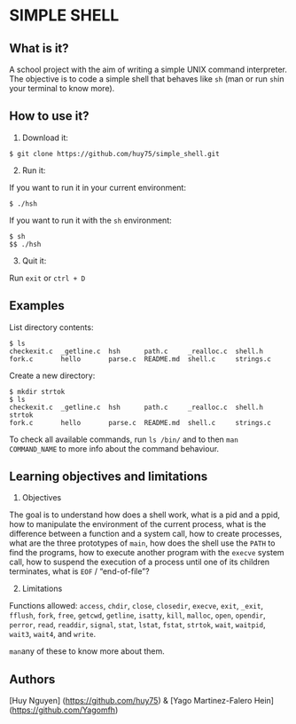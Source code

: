 # SIMPLE SHELL

## What is it?

A school project with the aim of writing a simple UNIX command interpreter. The objective is to code a simple shell that behaves like `sh` (man or run `sh`in your terminal to know more).

## How to use it?

1) Download it:

```
$ git clone https://github.com/huy75/simple_shell.git
```

2) Run it:

If you want to run it in your current environment:

```
$ ./hsh
```

If you want to run it with the `sh` environment:

```
$ sh
$$ ./hsh
```

3) Quit it:

Run `exit` or `ctrl + D`

## Examples

List directory contents:

```
$ ls
checkexit.c  _getline.c  hsh      path.c     _realloc.c  shell.h
fork.c       hello       parse.c  README.md  shell.c     strings.c
```

Create a new directory:

```
$ mkdir strtok
$ ls
checkexit.c  _getline.c  hsh      path.c     _realloc.c  shell.h    strtok
fork.c       hello       parse.c  README.md  shell.c     strings.c
```

To check all available commands, run `ls /bin/` and to then `man COMMAND_NAME` to more info about the command behaviour.

## Learning objectives and limitations

1) Objectives

The goal is to understand how does a shell work, what is a pid and a ppid, how to manipulate the environment of the current process, what is the difference between a function and a system call, how to create processes, what are the three prototypes of `main`, how does the shell use the `PATH` to find the programs, how to execute another program with the `execve` system call, how to suspend the execution of a process until one of its children terminates, what is `EOF` / “end-of-file”?

2) Limitations

Functions allowed: `access`, `chdir`, `close`, `closedir`, `execve`, `exit`, `_exit`, `fflush`, `fork`, `free`, `getcwd`, `getline`, `isatty`, `kill`, `malloc`, `open`, `opendir`, `perror`, `read`, `readdir`, `signal`, `stat`, `lstat`, `fstat`, `strtok`, `wait`, `waitpid`, `wait3`, `wait4`, and `write`.

`man`any of these to know more about them.

## Authors

[Huy Nguyen] (https://github.com/huy75) & [Yago Martinez-Falero Hein] (https://github.com/Yagomfh)

